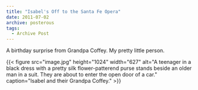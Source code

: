```yaml
---
title: "Isabel's Off to the Santa Fe Opera"
date: 2011-07-02
archive: posterous
tags: 
  - Archive Post
---
```


A birthday surprise from Grandpa Coffey. My pretty little person.

{{< figure 
	src="image.jpg" 
	height="1024" 
	width="627" 
	alt="A teenager in a black dress with a pretty silk flower-patterend purse stands beside an older man in a suit. They are about to enter the open door of a car." 
	caption="Isabel and their Grandpa Coffey." >}}
